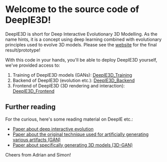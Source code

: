 # Welcome to the source code of DeepIE3D!

DeepIE3D is short for Deep Interactive Evolutionary 3D Modelling. As the name hints, it is a concept using deep learning combined with evolutionary principles used to evolve 3D models. Please see the [website](https://adrianwesth.dk) for the final result/prototype!

With this code in your hands, you'll be able to deploy DeepIE3D yourself, we've provided access to:

1. Training of DeepIE3D models (GANs): [DeepIE3D_Training](DeepIE3D_Training)
2. Backend of DeepIE3D (evolution etc.): [DeepIE3D_Backend](DeepIE3D_Backend)
3. Frontend of DeepIE3D (3D rendering and interaction): [DeepIE3D_Frontend](DeepIE3D_Frontend)

## Further reading

For the curious, here's some reading material on DeepIE etc.:

* [Paper about deep interactive evolution](https://arxiv.org/pdf/1801.08230.pdf)
* [Paper about the original technique used for artificially generating various artifacts (GAN)](https://arxiv.org/pdf/1406.2661.pdf)
* [Paper about specifically generating 3D models (3D-GAN)](https://papers.nips.cc/paper/6096-learning-a-probabilistic-latent-space-of-object-shapes-via-3d-generative-adversarial-modeling.pdf)

Cheers from Adrian and Simon!